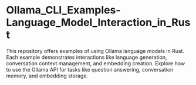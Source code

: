 # Ollama_CLI_Examples-Language_Model_Interaction_in_Rust
This repository offers examples of using Ollama language models in Rust. Each example demonstrates interactions like language generation, conversation context management, and embedding creation. Explore how to use the Ollama API for tasks like question answering, conversation memory, and embedding storage.

